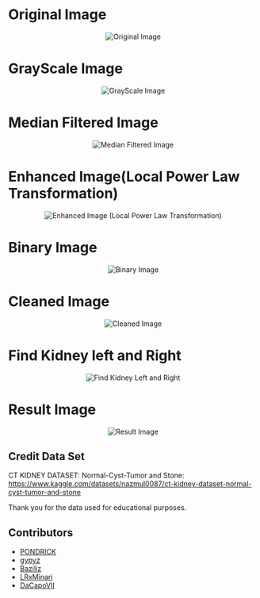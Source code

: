 # Original Image
<p align="center">
  <img src="https://github.com/user-attachments/assets/2cc47e52-922b-400b-895a-2f71da3a985e" alt="Original Image">
</p>

# GrayScale Image
<p align="center">
  <img src="https://github.com/user-attachments/assets/6c0bb131-c45d-4845-8a16-6be2098c62cb" alt="GrayScale Image">
</p>

# Median Filtered Image
<p align="center">
  <img src="https://github.com/user-attachments/assets/21d962d0-3d11-42c0-bcba-31e2b22490ed" alt="Median Filtered Image">
</p>

# Enhanced Image(Local Power Law Transformation)
<p align="center">
  <img src="https://github.com/user-attachments/assets/f6485bba-a0b4-4941-a971-76e0c1bdf9ba" alt="Enhanced Image (Local Power Law Transformation)">
</p>

# Binary Image
<p align="center">
  <img src="https://github.com/user-attachments/assets/b01115f2-afc4-41d1-b447-05e0071f6f56" alt="Binary Image">
</p>

# Cleaned Image
<p align="center">
  <img src="https://github.com/user-attachments/assets/fac0ea54-3c23-4645-9211-8a3c7a2f7546" alt="Cleaned Image">
</p>

# Find Kidney left and Right
<p align="center">
  <img src="https://github.com/user-attachments/assets/39f58c3e-046e-452f-828d-a44fb02c30d5" alt="Find Kidney Left and Right">
</p>

# Result Image
<p align="center">
  <img src="https://github.com/user-attachments/assets/6f0ee1dc-284e-4b3e-a128-d136cfea0ae6" alt="Result Image">
</p>

## Credit Data Set
CT KIDNEY DATASET: Normal-Cyst-Tumor and Stone:
https://www.kaggle.com/datasets/nazmul0087/ct-kidney-dataset-normal-cyst-tumor-and-stone

Thank you for the data used for educational purposes.

## Contributors

- [PONDRICK](https://github.com/PONDRICK)
- [gypyz](https://github.com/gypyz)
- [Baziliz](https://github.com/Baziliz)
- [LRxMinari](https://github.com/LRxMinari)
- [DaCapoVII](https://github.com/DaCapoVII)

